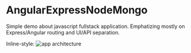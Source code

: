 # AngularExpressNodeMongo

Simple demo about javascript fullstack application. Emphatizing mostly on Express/Angular routing and UI/API separation.

Inline-style:
![app architecture](https://github.com/iaarnio/AngularExpressNodeMongo/images/architecture.svg "Application architecture")

